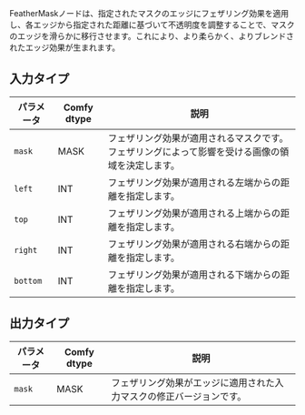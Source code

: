FeatherMaskノードは、指定されたマスクのエッジにフェザリング効果を適用し、各エッジから指定された距離に基づいて不透明度を調整することで、マスクのエッジを滑らかに移行させます。これにより、より柔らかく、よりブレンドされたエッジ効果が生まれます。

## 入力タイプ

| パラメータ | Comfy dtype | 説明 |
|-----------|--------------|-------------|
| `mask`    | MASK         | フェザリング効果が適用されるマスクです。フェザリングによって影響を受ける画像の領域を決定します。 |
| `left`    | INT          | フェザリング効果が適用される左端からの距離を指定します。 |
| `top`     | INT          | フェザリング効果が適用される上端からの距離を指定します。 |
| `right`   | INT          | フェザリング効果が適用される右端からの距離を指定します。 |
| `bottom`  | INT          | フェザリング効果が適用される下端からの距離を指定します。 |

## 出力タイプ

| パラメータ | Comfy dtype | 説明 |
|-----------|--------------|-------------|
| `mask`    | MASK         | フェザリング効果がエッジに適用された入力マスクの修正バージョンです。 |